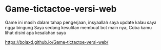 # Game-tictactoe-versi-web
Game ini masih dalam tahap pengerjaan, insyaallah saya update kalau saya ngga bingung
Saya sedang kesulitan membuat bot main nya, Coba kamu lihat disini apa kesalahan saya

<a href="https://bolaxd.github.io/Game-tictactoe-versi-web/">https://bolaxd.github.io/Game-tictactoe-versi-web/</a>

